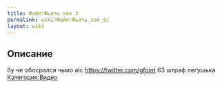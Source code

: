 ```yaml
---
title: Файл:Фьить хах 3
permalink: wiki/Файл:Фьить_хах_3/
layout: wiki
---
```


## Описание

бу че обосрался чьмо alc <https://twitter.com/gfoint> 63 штраф легушька
[Категория:Видео](Категория:Видео "wikilink")
